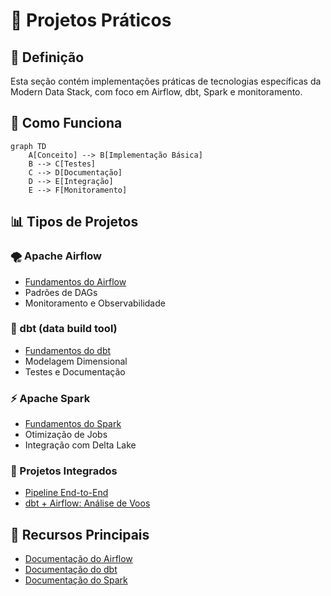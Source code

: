 # 🔄 Projetos Práticos

## 📝 Definição

Esta seção contém implementações práticas de tecnologias específicas da Modern Data Stack, com foco em Airflow, dbt, Spark e monitoramento.

## 🔄 Como Funciona

```mermaid
graph TD
    A[Conceito] --> B[Implementação Básica]
    B --> C[Testes]
    C --> D[Documentação]
    D --> E[Integração]
    E --> F[Monitoramento]
```

## 📊 Tipos de Projetos

### 🌪️ Apache Airflow
- [Fundamentos do Airflow](./airflow-fundamentals/README.md)
- Padrões de DAGs
- Monitoramento e Observabilidade

### 🔧 dbt (data build tool)
- [Fundamentos do dbt](./dbt-fundamentals/README.md)
- Modelagem Dimensional
- Testes e Documentação

### ⚡ Apache Spark
- [Fundamentos do Spark](./spark-fundamentals/README.md)
- Otimização de Jobs
- Integração com Delta Lake

### 🔄 Projetos Integrados
- [Pipeline End-to-End](./end-to-end-pipeline/README.md)
- [dbt + Airflow: Análise de Voos](./dbt-airflow-flights/README.md)

## 🔗 Recursos Principais

- [Documentação do Airflow](https://airflow.apache.org/docs/)
- [Documentação do dbt](https://docs.getdbt.com/)
- [Documentação do Spark](https://spark.apache.org/docs/latest/) 